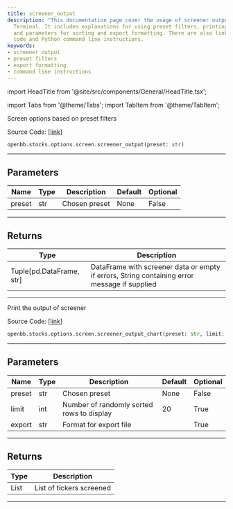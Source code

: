 ```yaml
---
title: screener_output
description: "This documentation page cover the usage of screener output for OpenBB"
  Terminal. It includes explanations for using preset filters, printing the output,
  and parameters for sorting and export formatting. There are also links to the source
  code and Python command line instructions.
keywords:
- screener output
- preset filters
- export formatting
- command line instructions
---
```


import HeadTitle from '@site/src/components/General/HeadTitle.tsx';

<HeadTitle title="stocks.options.screen.screener_output - Reference | OpenBB SDK Docs" />

import Tabs from '@theme/Tabs';
import TabItem from '@theme/TabItem';

<Tabs>
<TabItem value="model" label="Model" default>

Screen options based on preset filters

Source Code: [[link](https://github.com/OpenBB-finance/OpenBBTerminal/tree/main/openbb_terminal/stocks/options/screen/syncretism_model.py#L159)]

```python
openbb.stocks.options.screen.screener_output(preset: str)
```

---

## Parameters

| Name | Type | Description | Default | Optional |
| ---- | ---- | ----------- | ------- | -------- |
| preset | str | Chosen preset | None | False |


---

## Returns

| Type | Description |
| ---- | ----------- |
| Tuple[pd.DataFrame, str] | DataFrame with screener data or empty if errors, String containing error message if supplied |
---

</TabItem>
<TabItem value="view" label="Chart">

Print the output of screener

Source Code: [[link](https://github.com/OpenBB-finance/OpenBBTerminal/tree/main/openbb_terminal/stocks/options/screen/syncretism_view.py#L60)]

```python
openbb.stocks.options.screen.screener_output_chart(preset: str, limit: int = 20, export: str = "")
```

---

## Parameters

| Name | Type | Description | Default | Optional |
| ---- | ---- | ----------- | ------- | -------- |
| preset | str | Chosen preset | None | False |
| limit | int | Number of randomly sorted rows to display | 20 | True |
| export | str | Format for export file |  | True |


---

## Returns

| Type | Description |
| ---- | ----------- |
| List | List of tickers screened |
---

</TabItem>
</Tabs>
